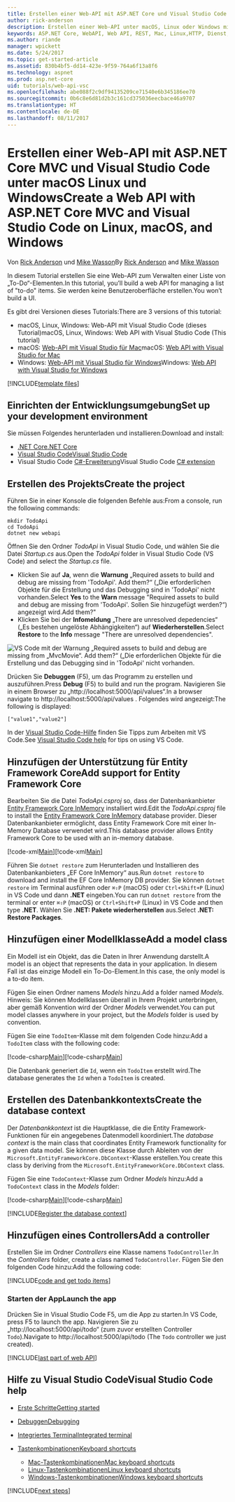 ```yaml
---
title: Erstellen einer Web-API mit ASP.NET Core und Visual Studio Code
author: rick-anderson
description: Erstellen einer Web-API unter macOS, Linux oder Windows mit ASP.NET Core MVC und Visual Studio Code
keywords: ASP.NET Core, WebAPI, Web API, REST, Mac, Linux,HTTP, Dienst, HTTP-Dienst, Visual Studio Code
ms.author: riande
manager: wpickett
ms.date: 5/24/2017
ms.topic: get-started-article
ms.assetid: 830b4bf5-dd14-423e-9f59-764a6f13a8f6
ms.technology: aspnet
ms.prod: asp.net-core
uid: tutorials/web-api-vsc
ms.openlocfilehash: abe088f2c9df94135209ce71540e6b345186ee70
ms.sourcegitcommit: 0b6c8e6d81d2b3c161cd375036eecbace46a9707
ms.translationtype: HT
ms.contentlocale: de-DE
ms.lasthandoff: 08/11/2017
---
```

# <a name="create-a-web-api-with-aspnet-core-mvc-and-visual-studio-code-on-linux-macos-and-windows"></a><span data-ttu-id="4262e-104">Erstellen einer Web-API mit ASP.NET Core MVC und Visual Studio Code unter macOS Linux und Windows</span><span class="sxs-lookup"><span data-stu-id="4262e-104">Create a Web API with ASP.NET Core MVC and Visual Studio Code on Linux, macOS, and Windows</span></span>

<span data-ttu-id="4262e-105">Von [Rick Anderson](https://twitter.com/RickAndMSFT) und [Mike Wasson](https://github.com/mikewasson)</span><span class="sxs-lookup"><span data-stu-id="4262e-105">By [Rick Anderson](https://twitter.com/RickAndMSFT) and [Mike Wasson](https://github.com/mikewasson)</span></span>

<span data-ttu-id="4262e-106">In diesem Tutorial erstellen Sie eine Web-API zum Verwalten einer Liste von „To-Do“-Elementen.</span><span class="sxs-lookup"><span data-stu-id="4262e-106">In this tutorial, you’ll build a web API for managing a list of "to-do" items.</span></span> <span data-ttu-id="4262e-107">Sie werden keine Benutzeroberfläche erstellen.</span><span class="sxs-lookup"><span data-stu-id="4262e-107">You won’t build a UI.</span></span>

<span data-ttu-id="4262e-108">Es gibt drei Versionen dieses Tutorials:</span><span class="sxs-lookup"><span data-stu-id="4262e-108">There are 3 versions of this tutorial:</span></span>

* <span data-ttu-id="4262e-109">macOS, Linux, Windows: Web-API mit Visual Studio Code (dieses Tutorial)</span><span class="sxs-lookup"><span data-stu-id="4262e-109">macOS, Linux, Windows: Web API with Visual Studio Code (This tutorial)</span></span>
* <span data-ttu-id="4262e-110">macOS: [Web-API mit Visual Studio für Mac](xref:tutorials/first-web-api-mac)</span><span class="sxs-lookup"><span data-stu-id="4262e-110">macOS: [Web API with Visual Studio for Mac](xref:tutorials/first-web-api-mac)</span></span>
* <span data-ttu-id="4262e-111">Windows: [Web-API mit Visual Studio für Windows](xref:tutorials/first-web-api)</span><span class="sxs-lookup"><span data-stu-id="4262e-111">Windows: [Web API with Visual Studio for Windows](xref:tutorials/first-web-api)</span></span>

<!-- WARNING: The code AND images in this doc are used by uid: tutorials/web-api-vsc, tutorials/first-web-api-mac and tutorials/first-web-api. If you change any code/images in this tutorial, update uid: tutorials/web-api-vsc -->

[!INCLUDE[template files](../includes/webApi/intro.md)]

## <a name="set-up-your-development-environment"></a><span data-ttu-id="4262e-112">Einrichten der Entwicklungsumgebung</span><span class="sxs-lookup"><span data-stu-id="4262e-112">Set up your development environment</span></span>

<span data-ttu-id="4262e-113">Sie müssen Folgendes herunterladen und installieren:</span><span class="sxs-lookup"><span data-stu-id="4262e-113">Download and install:</span></span>
- [<span data-ttu-id="4262e-114">.NET Core</span><span class="sxs-lookup"><span data-stu-id="4262e-114">.NET Core</span></span>](https://microsoft.com/net/core)
- [<span data-ttu-id="4262e-115">Visual Studio Code</span><span class="sxs-lookup"><span data-stu-id="4262e-115">Visual Studio Code</span></span>](https://code.visualstudio.com)
- <span data-ttu-id="4262e-116">Visual Studio Code [C#-Erweiterung](https://marketplace.visualstudio.com/items?itemName=ms-vscode.csharp)</span><span class="sxs-lookup"><span data-stu-id="4262e-116">Visual Studio Code [C# extension](https://marketplace.visualstudio.com/items?itemName=ms-vscode.csharp)</span></span>

## <a name="create-the-project"></a><span data-ttu-id="4262e-117">Erstellen des Projekts</span><span class="sxs-lookup"><span data-stu-id="4262e-117">Create the project</span></span>

<span data-ttu-id="4262e-118">Führen Sie in einer Konsole die folgenden Befehle aus:</span><span class="sxs-lookup"><span data-stu-id="4262e-118">From a console, run the following commands:</span></span>

```console
mkdir TodoApi
cd TodoApi
dotnet new webapi
```

<span data-ttu-id="4262e-119">Öffnen Sie den Ordner *TodoApi* in Visual Studio Code, und wählen Sie die Datei *Startup.cs* aus.</span><span class="sxs-lookup"><span data-stu-id="4262e-119">Open the *TodoApi* folder in Visual Studio Code (VS Code) and select the *Startup.cs* file.</span></span>

- <span data-ttu-id="4262e-120">Klicken Sie auf **Ja**, wenn die **Warnung** „Required assets to build and debug are missing from 'TodoApi'. Add them?“ („Die erforderlichen Objekte für die Erstellung und das Debugging sind in 'TodoApi' nicht vorhanden.</span><span class="sxs-lookup"><span data-stu-id="4262e-120">Select **Yes** to the **Warn** message "Required assets to build and debug are missing from 'TodoApi'.</span></span> <span data-ttu-id="4262e-121">Sollen Sie hinzugefügt werden?“) angezeigt wird.</span><span class="sxs-lookup"><span data-stu-id="4262e-121">Add them?"</span></span>
- <span data-ttu-id="4262e-122">Klicken Sie bei der **Infomeldung** „There are unresolved depedencies“ („Es bestehen ungelöste Abhängigkeiten“) auf **Wiederherstellen**.</span><span class="sxs-lookup"><span data-stu-id="4262e-122">Select **Restore** to the **Info** message "There are unresolved dependencies".</span></span>

<!-- uid: tutorials/first-mvc-app-xplat/start-mvc uses the pic below. If you change it, make sure it's consistent -->

![VS Code mit der Warnung „Required assets to build and debug are missing from „MvcMovie“. Add them?“ („Die erforderlichen Objekte für die Erstellung und das Debugging sind in 'TodoApi' nicht vorhanden.](web-api-vsc/_static/vsc_restore.png)

<span data-ttu-id="4262e-126">Drücken Sie **Debuggen** (F5), um das Programm zu erstellen und auszuführen.</span><span class="sxs-lookup"><span data-stu-id="4262e-126">Press **Debug** (F5) to build and run the program.</span></span> <span data-ttu-id="4262e-127">Navigieren Sie in einem Browser zu „http://localhost:5000/api/values“.</span><span class="sxs-lookup"><span data-stu-id="4262e-127">In a browser navigate to http://localhost:5000/api/values .</span></span> <span data-ttu-id="4262e-128">Folgendes wird angezeigt:</span><span class="sxs-lookup"><span data-stu-id="4262e-128">The following is displayed:</span></span>

`["value1","value2"]`

<span data-ttu-id="4262e-129">In der [Visual Studio Code-Hilfe](#visual-studio-code-help) finden Sie Tipps zum Arbeiten mit VS Code.</span><span class="sxs-lookup"><span data-stu-id="4262e-129">See [Visual Studio Code help](#visual-studio-code-help) for tips on using VS Code.</span></span>

## <a name="add-support-for-entity-framework-core"></a><span data-ttu-id="4262e-130">Hinzufügen der Unterstützung für Entity Framework Core</span><span class="sxs-lookup"><span data-stu-id="4262e-130">Add support for Entity Framework Core</span></span>

<span data-ttu-id="4262e-131">Bearbeiten Sie die Datei *TodoApi.csproj* so, dass der Datenbankanbieter [Entity Framework Core InMemory](https://docs.microsoft.com/ef/core/providers/in-memory/) installiert wird.</span><span class="sxs-lookup"><span data-stu-id="4262e-131">Edit the *TodoApi.csproj* file to install the [Entity Framework Core InMemory](https://docs.microsoft.com/ef/core/providers/in-memory/) database provider.</span></span> <span data-ttu-id="4262e-132">Dieser Datenbankanbieter ermöglicht, dass Entity Framework Core mit einer In-Memory Database verwendet wird.</span><span class="sxs-lookup"><span data-stu-id="4262e-132">This database provider allows Entity Framework Core to be used with an in-memory database.</span></span>

<span data-ttu-id="4262e-133">[!code-xml[Main](web-api-vsc/sample/TodoApi/TodoApi.csproj?highlight=12)]</span><span class="sxs-lookup"><span data-stu-id="4262e-133">[!code-xml[Main](web-api-vsc/sample/TodoApi/TodoApi.csproj?highlight=12)]</span></span>

<span data-ttu-id="4262e-134">Führen Sie `dotnet restore` zum Herunterladen und Installieren des Datenbankanbieters „EF Core InMemory“ aus.</span><span class="sxs-lookup"><span data-stu-id="4262e-134">Run `dotnet restore` to download and install the EF Core InMemory DB provider.</span></span> <span data-ttu-id="4262e-135">Sie können `dotnet restore` im Terminal ausführen oder `⌘⇧P` (macOS) oder `Ctrl+Shift+P` (Linux) in VS Code und dann **.NET** eingeben.</span><span class="sxs-lookup"><span data-stu-id="4262e-135">You can run `dotnet restore` from the terminal or enter `⌘⇧P` (macOS) or `Ctrl+Shift+P` (Linux) in VS Code and then type **.NET**.</span></span> <span data-ttu-id="4262e-136">Wählen Sie **.NET: Pakete wiederherstellen** aus.</span><span class="sxs-lookup"><span data-stu-id="4262e-136">Select **.NET: Restore Packages**.</span></span>

## <a name="add-a-model-class"></a><span data-ttu-id="4262e-137">Hinzufügen einer Modellklasse</span><span class="sxs-lookup"><span data-stu-id="4262e-137">Add a model class</span></span>

<span data-ttu-id="4262e-138">Ein Modell ist ein Objekt, das die Daten in Ihrer Anwendung darstellt.</span><span class="sxs-lookup"><span data-stu-id="4262e-138">A model is an object that represents the data in your application.</span></span> <span data-ttu-id="4262e-139">In diesem Fall ist das einzige Modell ein To-Do-Element.</span><span class="sxs-lookup"><span data-stu-id="4262e-139">In this case, the only model is a to-do item.</span></span>

<span data-ttu-id="4262e-140">Fügen Sie einen Ordner namens *Models* hinzu.</span><span class="sxs-lookup"><span data-stu-id="4262e-140">Add a folder named *Models*.</span></span> <span data-ttu-id="4262e-141">Hinweis: Sie können Modellklassen überall in Ihrem Projekt unterbringen, aber gemäß Konvention wird der Ordner *Models* verwendet.</span><span class="sxs-lookup"><span data-stu-id="4262e-141">You can put model classes anywhere in your project, but the *Models* folder is used by convention.</span></span>

<span data-ttu-id="4262e-142">Fügen Sie eine `TodoItem`-Klasse mit dem folgenden Code hinzu:</span><span class="sxs-lookup"><span data-stu-id="4262e-142">Add a `TodoItem` class with the following code:</span></span>

<span data-ttu-id="4262e-143">[!code-csharp[Main](first-web-api/sample/TodoApi/Models/TodoItem.cs)]</span><span class="sxs-lookup"><span data-stu-id="4262e-143">[!code-csharp[Main](first-web-api/sample/TodoApi/Models/TodoItem.cs)]</span></span>

<span data-ttu-id="4262e-144">Die Datenbank generiert die `Id`, wenn ein `TodoItem` erstellt wird.</span><span class="sxs-lookup"><span data-stu-id="4262e-144">The database generates the `Id` when a `TodoItem` is created.</span></span>

## <a name="create-the-database-context"></a><span data-ttu-id="4262e-145">Erstellen des Datenbankkontexts</span><span class="sxs-lookup"><span data-stu-id="4262e-145">Create the database context</span></span>

<span data-ttu-id="4262e-146">Der *Datenbankkontext* ist die Hauptklasse, die die Entity Framework-Funktionen für ein angegebenes Datenmodell koordiniert.</span><span class="sxs-lookup"><span data-stu-id="4262e-146">The *database context* is the main class that coordinates Entity Framework functionality for a given data model.</span></span> <span data-ttu-id="4262e-147">Sie können diese Klasse durch Ableiten von der `Microsoft.EntityFrameworkCore.DbContext`-Klasse erstellen.</span><span class="sxs-lookup"><span data-stu-id="4262e-147">You create this class by deriving from the `Microsoft.EntityFrameworkCore.DbContext` class.</span></span>

<span data-ttu-id="4262e-148">Fügen Sie eine `TodoContext`-Klasse zum Ordner *Models* hinzu:</span><span class="sxs-lookup"><span data-stu-id="4262e-148">Add a `TodoContext` class in the *Models* folder:</span></span>

<span data-ttu-id="4262e-149">[!code-csharp[Main](first-web-api/sample/TodoApi/Models/TodoContext.cs)]</span><span class="sxs-lookup"><span data-stu-id="4262e-149">[!code-csharp[Main](first-web-api/sample/TodoApi/Models/TodoContext.cs)]</span></span>

[!INCLUDE[Register the database context](../includes/webApi/register_dbContext.md)]

## <a name="add-a-controller"></a><span data-ttu-id="4262e-150">Hinzufügen eines Controllers</span><span class="sxs-lookup"><span data-stu-id="4262e-150">Add a controller</span></span>

<span data-ttu-id="4262e-151">Erstellen Sie im Ordner *Controllers* eine Klasse namens `TodoController`.</span><span class="sxs-lookup"><span data-stu-id="4262e-151">In the *Controllers* folder, create a class named `TodoController`.</span></span> <span data-ttu-id="4262e-152">Fügen Sie den folgenden Code hinzu:</span><span class="sxs-lookup"><span data-stu-id="4262e-152">Add the following code:</span></span>

[!INCLUDE[code and get todo items](../includes/webApi/getTodoItems.md)]

### <a name="launch-the-app"></a><span data-ttu-id="4262e-153">Starten der App</span><span class="sxs-lookup"><span data-stu-id="4262e-153">Launch the app</span></span>

<span data-ttu-id="4262e-154">Drücken Sie in Visual Studio Code F5, um die App zu starten.</span><span class="sxs-lookup"><span data-stu-id="4262e-154">In VS Code, press F5 to launch the app.</span></span> <span data-ttu-id="4262e-155">Navigieren Sie zu „http://localhost:5000/api/todo“ (zum zuvor erstellten Controller `Todo`).</span><span class="sxs-lookup"><span data-stu-id="4262e-155">Navigate to  http://localhost:5000/api/todo   (The `Todo` controller we just created).</span></span>

[!INCLUDE[last part of web API](../includes/webApi/end.md)]

## <a name="visual-studio-code-help"></a><span data-ttu-id="4262e-156">Hilfe zu Visual Studio Code</span><span class="sxs-lookup"><span data-stu-id="4262e-156">Visual Studio Code help</span></span>

- [<span data-ttu-id="4262e-157">Erste Schritte</span><span class="sxs-lookup"><span data-stu-id="4262e-157">Getting started</span></span>](https://code.visualstudio.com/docs)
- [<span data-ttu-id="4262e-158">Debuggen</span><span class="sxs-lookup"><span data-stu-id="4262e-158">Debugging</span></span>](https://code.visualstudio.com/docs/editor/debugging)
- [<span data-ttu-id="4262e-159">Integriertes Terminal</span><span class="sxs-lookup"><span data-stu-id="4262e-159">Integrated terminal</span></span>](https://code.visualstudio.com/docs/editor/integrated-terminal)
- [<span data-ttu-id="4262e-160">Tastenkombinationen</span><span class="sxs-lookup"><span data-stu-id="4262e-160">Keyboard shortcuts</span></span>](https://code.visualstudio.com/docs/getstarted/keybindings#_keyboard-shortcuts-reference)

  - [<span data-ttu-id="4262e-161">Mac-Tastenkombinationen</span><span class="sxs-lookup"><span data-stu-id="4262e-161">Mac keyboard shortcuts</span></span>](https://go.microsoft.com/fwlink/?linkid=832143)
  - [<span data-ttu-id="4262e-162">Linux-Tastenkombinationen</span><span class="sxs-lookup"><span data-stu-id="4262e-162">Linux keyboard shortcuts</span></span>](https://go.microsoft.com/fwlink/?linkid=832144)
  - [<span data-ttu-id="4262e-163">Windows-Tastenkombinationen</span><span class="sxs-lookup"><span data-stu-id="4262e-163">Windows keyboard shortcuts</span></span>](https://go.microsoft.com/fwlink/?linkid=832145)

[!INCLUDE[next steps](../includes/webApi/next.md)]


